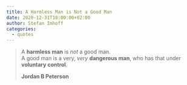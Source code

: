 ```yaml
---
title: A Harmless Man is Not a Good Man
date: 2020-12-31T18:00:00+02:00
author: Stefan Imhoff
categories:
  - quotes
---
```


> A **harmless man** is _not_ a good man.  
> A good man is a very, _very_ **dangerous man**, who has that under **voluntary control**.
>
> **Jordan B Peterson**
